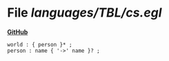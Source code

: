 # File _languages/TBL/cs.egl_
**[GitHub](https://github.com/softlang/yas/blob/master/languages/TBL/cs.egl)**
```
world : { person }* ;
person : name { '->' name }? ;
```

